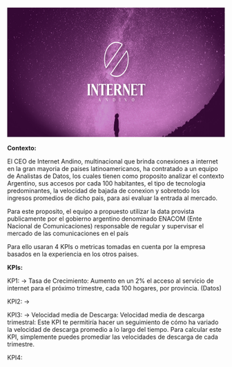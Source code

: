 <p align="center">
  <img src="./pictures/InternetAndino.png" alt="texto alternativo" width="700" height="300">
</p>


**Contexto:** 

El CEO de Internet Andino, multinacional que brinda conexiones a internet en la gran mayoria de paises latinoamericanos, ha contratado a un equipo de Analistas de Datos, los cuales tienen como proposito analizar el contexto Argentino, sus accesos por cada 100 habitantes, el tipo de tecnologia predominantes,
la velocidad de bajada de conexion y sobretodo los ingresos promedios de dicho pais, para asi evaluar la entrada al mercado. 

Para este proposito, el equipo a propuesto utilizar la data provista publicamente por el gobierno argentino denominado ENACOM (Ente Nacional de Comunicaciones) responsable de regular y supervisar el mercado de las comunicaciones en el país

Para ello usaran 4 KPIs o metricas tomadas en cuenta por la empresa basados en la experiencia en los otros paises.

**KPIs:**

KP1: 
-> Tasa de Crecimiento: Aumento en un 2% el acceso al servicio de internet para el próximo trimestre, cada 100 hogares, por provincia. (Datos)

KPI2:
-> 

KPI3:
-> Velocidad media de Descarga: Velocidad media de descarga trimestral: Este KPI te permitiría hacer un seguimiento de cómo ha variado la velocidad de descarga promedio a lo largo del tiempo. Para calcular este KPI, simplemente puedes promediar las velocidades de descarga de cada trimestre.

KPI4:


